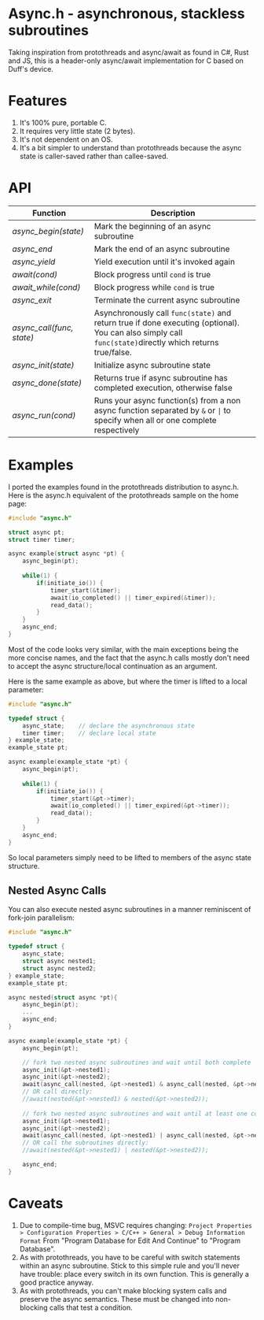# Async.h - asynchronous, stackless subroutines

Taking inspiration from protothreads and async/await as found in C#, Rust and JS,
this is a header-only async/await implementation for C based on Duff's device.

# Features

1. It's 100% pure, portable C.
2. It requires very little state (2 bytes).
3. It's not dependent on an OS.
4. It's a bit simpler to understand than protothreads because the async state
   is caller-saved rather than callee-saved.

# API

Function|Description
--------|-----------
*async_begin(state)*|Mark the beginning of an async subroutine
*async_end*|Mark the end of an async subroutine
*async_yield*|Yield execution until it's invoked again
*await(cond)*|Block progress until `cond` is true
*await_while(cond)*|Block progress while `cond` is true
*async_exit*|Terminate the current async subroutine
*async_call(func, state)*|Asynchronously call `func(state)` and return true if done executing (optional). You can also simply call `func(state)`directly which returns true/false.
*async_init(state)*|Initialize async subroutine state
*async_done(state)*|Returns true if async subroutine has completed execution, otherwise false
*async_run(cond)*|Runs your async function(s) from a non async function separated by `&` or `\|` to specify when all or one complete respectively

# Examples

I ported the examples found in the protothreads distribution to async.h. Here
is the async.h equivalent of the protothreads sample on the home page:
```C
#include "async.h"

struct async pt;
struct timer timer;

async example(struct async *pt) {
    async_begin(pt);
    
    while(1) {
        if(initiate_io()) {
            timer_start(&timer);
            await(io_completed() || timer_expired(&timer));
            read_data();
        }
    }
    async_end;
}
```
Most of the code looks very similar, with the main exceptions being the
more concise names, and the fact that the async.h calls mostly don't need
to accept the async structure/local continuation as an argument.

Here is the same example as above, but where the timer is lifted to
a local parameter:
```C
#include "async.h"

typedef struct { 
    async_state;    // declare the asynchronous state
    timer timer;    // declare local state
} example_state;
example_state pt;

async example(example_state *pt) {
    async_begin(pt);
    
    while(1) {
        if(initiate_io()) {
            timer_start(&pt->timer);
            await(io_completed() || timer_expired(&pt->timer));
            read_data();
        }
    }
    async_end;
}
```
So local parameters simply need to be lifted to members of the async
state structure.

## Nested Async Calls

You can also execute nested async subroutines in a manner reminiscent of
fork-join parallelism:
```C
#include "async.h"

typedef struct { 
    async_state;
    struct async nested1;
    struct async nested2;
} example_state;
example_state pt;

async nested(struct async *pt){
    async_begin(pt);
    ...
    async_end;
}

async example(example_state *pt) {
    async_begin(pt);

    // fork two nested async subroutines and wait until both complete
    async_init(&pt->nested1);
    async_init(&pt->nested2);
    await(async_call(nested, &pt->nested1) & async_call(nested, &pt->nested2));
    // OR call directly:
    //await(nested(&pt->nested1) & nested(&pt->nested2));
    
    // fork two nested async subroutines and wait until at least one completes
    async_init(&pt->nested1);
    async_init(&pt->nested2);
    await(async_call(nested, &pt->nested1) | async_call(nested, &pt->nested2));
    // OR call the subroutines directly:
    //await(nested(&pt->nested1) | nested(&pt->nested2));

    async_end;
}
```

# Caveats

1. Due to compile-time bug, MSVC requires changing:
    `Project Properties > Configuration Properties > C/C++ > General > Debug Information Format`
   From "Program Database for Edit And Continue" to "Program Database".
2. As with protothreads, you have to be careful with switch statements
   within an async subroutine. Stick to this simple rule and you'll
   never have trouble: place every switch in its own function. This is
   generally a good practice anyway.
3. As with protothreads, you can't make blocking system calls and preserve
   the async semantics. These must be changed into non-blocking calls that
   test a condition.
